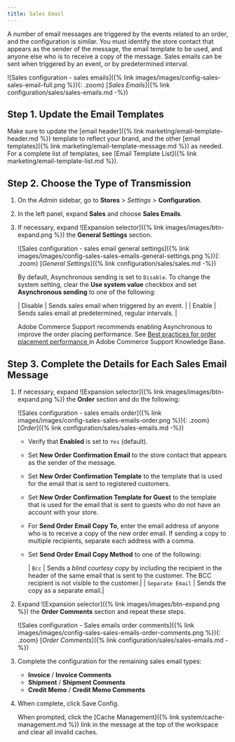 ```yaml
---
title: Sales Email
---
```


A number of email messages are triggered by the events related to an order, and the configuration is similar. You must identify the store contact that appears as the sender of the message, the email template to be used, and anyone else who is to receive a copy of the message. Sales emails can be sent when triggered by an event, or by predetermined interval.

![Sales configuration - sales emails]({% link images/images/config-sales-sales-email-full.png %}){: .zoom}
[_Sales Emails_]({% link configuration/sales/sales-emails.md -%})

## Step 1. Update the Email Templates

Make sure to update the [email header]({% link marketing/email-template-header.md %}) template to reflect your brand, and the other [email templates]({% link marketing/email-template-message.md %}) as needed. For a complete list of templates, see [Email Template List]({% link marketing/email-template-list.md %}).

## Step 2. Choose the Type of Transmission

1. On the _Admin_ sidebar, go to **Stores** > _Settings_ > **Configuration**.

1. In the left panel, expand **Sales** and choose **Sales Emails**.

1. If necessary, expand ![Expansion selector]({% link images/images/btn-expand.png %}) the **General Settings** section.

    ![Sales configuration - sales email general settings]({% link images/images/config-sales-sales-emails-general-settings.png %}){: .zoom}
    [_General Settings_]({% link configuration/sales/sales.md -%})

    By default, Asynchronous sending is set to `Disable`. To change the system setting, clear the **Use system value** checkbox and set **Asynchronous sending** to one of the following:

    | Disable | Sends sales email when triggered by an event. |
    | Enable | Sends sales email at predetermined, regular intervals. |

    Adobe Commerce Support recommends enabling Asynchronous to improve the order placing performance. See [Best practices for order placement performance ](https://support.magento.com/hc/en-us/articles/360048170772) in Adobe Commerce Support Knowledge Base.

## Step 3. Complete the Details for Each Sales Email Message

1. If necessary, expand ![Expansion selector]({% link images/images/btn-expand.png %}) the **Order** section and do the following:

    ![Sales configuration - sales emails order]({% link images/images/config-sales-sales-emails-order.png %}){: .zoom}
    [_Order_]({% link configuration/sales/sales-emails.md -%})

    - Verify that **Enabled** is set to `Yes` (default).

    - Set **New Order Confirmation Email** to the store contact that appears as the sender of the message.

    - Set **New Order Confirmation Template** to the template that is used for the email that is sent to registered customers.

    - Set **New Order Confirmation Template for Guest** to the template that is used for the email that is sent to guests who do not have an account with your store.

    - For **Send Order Email Copy To**, enter the email address of anyone who is to receive a copy of the new order email. If sending a copy to multiple recipients, separate each address with a comma.

    - Set **Send Order Email Copy Method** to one of the following:

        | `Bcc` | Sends a _blind courtesy copy_ by including the recipient in the header of the same email that is sent to the customer. The BCC recipient is not visible to the customer.|
        | `Separate Email` | Sends the copy as a separate email.|

1. Expand ![Expansion selector]({% link images/images/btn-expand.png %}) the **Order Comments** section and repeat these steps.

    ![Sales configuration - Sales emails order comments]({% link images/images/config-sales-sales-emails-order-comments.png %}){: .zoom}
    [_Order Comments_]({% link configuration/sales/sales-emails.md -%})

1. Complete the configuration for the remaining sales email types:

    - **Invoice** / **Invoice Comments**
    - **Shipment** / **Shipment Comments**
    - **Credit Memo** / **Credit Memo Comments**

1. When complete, click <span class="btn">Save Config</span>.

   When prompted, click the [Cache Management]({% link system/cache-management.md %}) link in the message at the top of the workspace and clear all invalid caches.
